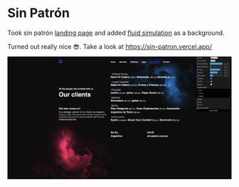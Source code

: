 # Sin Patrón

Took sin patrón [landing page](http://www.sin-patron.com.ar/our_clients.html) and added [fluid simulation](https://paveldogreat.github.io/WebGL-Fluid-Simulation/) as a background.

Turned out really nice 😎. Take a look at https://sin-patron.vercel.app/

![](screenshot.png)